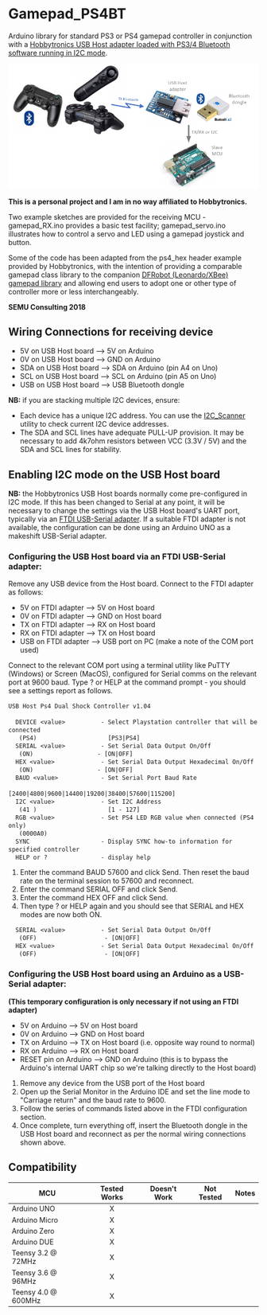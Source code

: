 
# Gamepad_PS4BT

Arduino library for standard PS3 or PS4 gamepad controller in conjunction with a [Hobbytronics USB Host adapter loaded with PS3/4 Bluetooth software running 
in I2C mode](http://www.hobbytronics.co.uk/usb-host/ps3-ps4-controller-bluetooth). 

![Configuration](/Configuration.png)

**This is a personal project and I am in no way affiliated to Hobbytronics.**

Two example sketches are provided for the receiving MCU - gamepad_RX.ino provides a basic test facility; gamepad_servo.ino illustrates how to control a servo and LED 
using a gamepad joystick and button.

Some of the code has been adapted from the ps4_hex header example provided by Hobbytronics, 
with the intention of providing a comparable gamepad class library to the companion [DFRobot (Leonardo/XBee) gamepad 
library](https://github.com/semuconsulting/Gamepad_DFRobot) and allowing end users to adopt one or other type of controller more or less interchangeably. 

**SEMU Consulting 2018**

## Wiring Connections for receiving device

   * 5V on USB Host board  --> 5V on Arduino
   * 0V on USB Host board  --> GND on Arduino
   * SDA on USB Host board  --> SDA on Arduino (pin A4 on Uno)
   * SCL on USB Host board  --> SCL on Arduino (pin A5 on Uno)
   * USB on USB Host board --> USB Bluetooth dongle

**NB:** if you are stacking multiple I2C devices, ensure:
   * Each device has a unique I2C address. You can use the [I2C_Scanner](https://playground.arduino.cc/Main/I2cScanner/) utility to check current
   I2C device addresses.
   * The SDA and SCL lines have adequate PULL-UP provision. It may be necessary to 
   add 4k7ohm resistors between VCC (3.3V / 5V) and the SDA and SCL lines for stability.

## Enabling I2C mode on the USB Host board

**NB:** the Hobbytronics USB Host boards normally come pre-configured in I2C mode. 
If this has been changed to Serial at any point, it will be necessary to change the 
settings via the USB Host board's UART port, typically via an [FTDI USB-Serial adapter](http://www.hobbytronics.co.uk/prototyping/usb-serial-adapter/ftdi-basic). 
If a suitable FTDI adapter is not available, the configuration can be done using an Arduino UNO as a makeshift USB-Serial adapter.

### Configuring the USB Host board via an FTDI USB-Serial adapter:

Remove any USB device from the Host board. Connect to the FTDI adapter as follows:

   * 5V on FTDI adapter --> 5V on Host board
   * 0V on FTDI adapter --> GND on Host board
   * TX on FTDI adapter --> RX on Host board
   * RX on FTDI adapter --> TX on Host board
   * USB on FTDI adapter --> USB port on PC (make a note of the COM port used)

Connect to the relevant COM port using a terminal utility like PuTTY (Windows) or Screen (MacOS), 
configured for Serial comms on the relevant port at 9600 baud. Type ? or HELP at the 
command prompt - you should see a settings report as follows.

```
USB Host Ps4 Dual Shock Controller v1.04

  DEVICE <value>          - Select Playstation controller that will be connected
   (PS4)                    [PS3|PS4]
  SERIAL <value>          - Set Serial Data Output On/Off
   (ON)                  - [ON|OFF]
  HEX <value>             - Set Serial Data Output Hexadecimal On/Off
   (ON)                  - [ON|OFF]
  BAUD <value>            - Set Serial Port Baud Rate
                            [2400|4800|9600|14400|19200|38400|57600|115200]
  I2C <value>             - Set I2C Address
   (41 )                    [1 - 127]
  RGB <value>             - Set PS4 LED RGB value when connected (PS4 only)
   (0000A0)  
  SYNC                    - Display SYNC how-to information for specified controller   
  HELP or ?               - display help   
```

   1. Enter the command BAUD 57600 and click Send. Then reset the baud rate on the terminal session to 57600 and reconnect.
   2. Enter the command SERIAL OFF and click Send.
   3. Enter the command HEX OFF and click Send.
   4. Then type ? or HELP again and you should see that SERIAL and HEX modes are now both ON.
```
  SERIAL <value>          - Set Serial Data Output On/Off
   (OFF)                   - [ON|OFF]
  HEX <value>             - Set Serial Data Output Hexadecimal On/Off
   (OFF)                   - [ON|OFF]
```

### Configuring the USB Host board using an Arduino as a USB-Serial adapter: 

**(This temporary configuration is only necessary if not using an FTDI adapter)**

   * 5V on Arduino --> 5V on Host board
   * 0V on Arduino --> GND on Host board
   * TX on Arduino --> TX on Host board (i.e. opposite way round to normal)
   * RX on Arduino --> RX on Host board
   * RESET pin on Arduino --> GND on Arduino (this is to bypass the Arduino's internal UART chip so we're talking directly to the Host board)

   1. Remove any device from the USB port of the Host board
   2. Open up the Serial Monitor in the Arduino IDE and set the line mode to "Carriage return" and the baud rate to 9600.
   3. Follow the series of commands listed above in the FTDI configuration section.
   4. Once complete, turn everything off, insert the Bluetooth dongle in the USB Host board and reconnect as per the normal wiring connections shown above.

<!-- START COMPATIBILITY TABLE -->

## Compatibility


MCU                 | Tested Works | Doesn't Work | Not Tested  | Notes
------------------- | :----------: | :----------: | :---------: | -----
Arduino UNO         |      X       |              |             | 
Arduino Micro       |      X       |              |             |
Arduino Zero        |      X       |              |             |
Arduino DUE         |      X       |              |             | 
Teensy 3.2 @ 72MHz  |      X       |              |             | 
Teensy 3.6 @ 96MHz  |      X       |              |             |
Teensy 4.0 @ 600MHz |      X       |              |             |

<!-- END COMPATIBILITY TABLE -->
